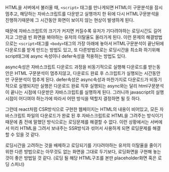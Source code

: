 HTML을 서버에서 불러올 때, `<script>` 태그를 만나게되면 HTML이 구문분석을 잠시 멈추고, 해당하는 자바스크립트를 다운받고 
실행까지 한 뒤에 다시 HTML구문분석을 진행하기때문에 그 시간동안 화면이 보이지 않는 현상이 발생하게 된다. 

때문에 자바스크립트의 크기가 커지면 커질수록 유저가 기다려야하는 로딩시간도 길어지고 그만큼 빈 화면을 봐야하는 유저의 이탈율도 올라가게 된다.
이런 문제의 해결방법으로는 `<script>`태그를 `<body>`태그의 가장 아래에 놓아서 HTML구문분석이 끝난뒤에 다운로드를 받게 만드는 방법도 있고, 또 다른방법으로는 로딩시간을 최소화 하기위해 script태그에 async 속성이나 defer속성을 적용하는 방법도 있다. 

async속성은 자바스크립트 다운로드 과정을 비동기적으로 실행해 다운로드를 받는동안은 HTML 구문분석이 멈추지않고, 다운로드 완료 후 스크립트가 실행되는 시간동안만 구문분석이 멈추게 된다. defer속성은 async속성과 마찬가지로 다운로드가 비동기적으로 실행되지만 실행은 다운로드 완료 직후 실행되는 async와는 달리 html구문분석이 끝나는 시점에 다운받은 자바스크립트를 실행하게 된다. 
그러니까 javascript의 실행 시점이 어디여야 하는가에 따라서 어떤 방식을 택할지 결정하면 될 듯 하다.

그런데 react처럼 CSR방식으로 구현한 웹페이지는 HTML의 내용이 비어있고, 모든 자바스크립트 파일의 다운로드가 완료 된 후 자바스크립트로 HTML을 그려주는 방식이기때문에 좀 전에 말했던 방식으로는 로딩문제를 해결할 수 없다. 이런 상황에서는 서버에서 미리 HTML을 그려서 보내주는 SSR방식과 섞어서 사용하게 되면 로딩문제를 해결할 수 있을 것 같다.

로딩시간을 고려하는 것을 배제하고 로딩되기를 기다려야하는 유저의 이탈율을 줄이기 위한 다른 방법으로는 아무것도 없는 화면을 그대로 두기보다, 로딩화면을 구현해 놓는 것이 좋은 방법일 것 같다. (로딩 될 해당 HTML구조를 본딴 placeholder화면 혹은 로딩 스피너)
